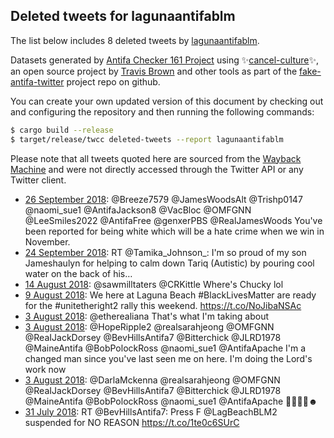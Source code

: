 ## Deleted tweets for lagunaantifablm

The list below includes 8 deleted tweets by
[lagunaantifablm](https://twitter.com/lagunaantifablm).



Datasets generated by [Antifa Checker 161 Project](https://twitter.com/antifacheck161) using ✨[cancel-culture](https://github.com/travisbrown/cancel-culture)✨, an open source project by 
[Travis Brown](https://twitter.com/travisbrown) and other tools as part of the 
[fake-antifa-twitter](https://github.com/antifacheck161/fake-antifa-twitter) project repo on github.

You can create your own updated version of this document by checking out and configuring the
repository and then running the following commands:

```bash
$ cargo build --release
$ target/release/twcc deleted-tweets --report lagunaantifablm
```

Please note that all tweets quoted here are sourced from the
[Wayback Machine](https://web.archive.org) and were not directly accessed through the Twitter API or
any Twitter client.

* [26 September 2018](https://web.archive.org/web/20180926213212/https://twitter.com/LagunaAntifaBLM/status/1045063513696333827): @Breeze7579 @JamesWoodsAlt @Trishp0147 @naomi_sue1 @AntifaJackson8 @VacBloc @OMFGNN @LeeSmiles2022 @AntifaFree @genxerPBS @RealJamesWoods You've been reported for being white which will be a hate crime when we win in November. <!--1045063513696333827-->
* [24 September 2018](https://web.archive.org/web/20180924132913/https://twitter.com/LagunaAntifaBLM/status/1044217191216947201): RT @Tamika_Johnson_: I'm so proud of my son Jameshaulyn for helping to calm down Tariq (Autistic) by pouring cool water on the back of his… <!--1044217191216947201-->
* [14 August 2018](https://web.archive.org/web/20180814002112/https://twitter.com/LagunaAntifaBLM/status/1029160977865093123): @sawmilltaters @CRKittle Where's Chucky lol <!--1029160977865093123-->
* [ 9 August 2018](https://web.archive.org/web/20180809234118/https://twitter.com/LagunaAntifaBLM/status/1027701385213698048): We here at Laguna Beach #BlackLivesMatter are ready for the #unitetheright2 rally this weekend. https://t.co/NoJibaNSAc <!--1027701385213698048-->
* [ 3 August 2018](https://web.archive.org/web/20180803142350/https://twitter.com/LagunaAntifaBLM/status/1025386766965108736): @etherealiana That's what I'm taking about <!--1025386766965108736-->
* [ 3 August 2018](https://web.archive.org/web/20180803030301/https://twitter.com/LagunaAntifaBLM/status/1025215433820053504): @HopeRipple2 @realsarahjeong @OMFGNN @ReaIJackDorsey @BevHillsAntifa7 @Bitterchick @JLRD1978 @MaineAntifa @BobPolockRoss @naomi_sue1 @AntifaApache I'm a changed man since you've last seen me on here. I'm doing the Lord's work now <!--1025215433820053504-->
* [ 3 August 2018](https://web.archive.org/web/20180803024402/https://twitter.com/LagunaAntifaBLM/status/1025210656516177921): @DarlaMckenna @realsarahjeong @OMFGNN @ReaIJackDorsey @BevHillsAntifa7 @Bitterchick @JLRD1978 @MaineAntifa @BobPolockRoss @naomi_sue1 @AntifaApache ✊🏿🌈🦄☻ <!--1025210656516177921-->
* [31 July 2018](https://web.archive.org/web/20180731011900/https://twitter.com/LagunaAntifaBLM/status/1024102093588705281): RT @BevHillsAntifa7: Press F  @LagBeachBLM2 suspended for NO REASON https://t.co/1te0c6SUrC <!--1024102093588705281-->
